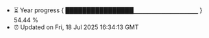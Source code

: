 - ⏳ Year progress { ████████████████▁▁▁▁▁▁▁▁▁▁▁▁▁▁ } 54.44 %
- ⏰ Updated on Fri, 18 Jul 2025 16:34:13 GMT

